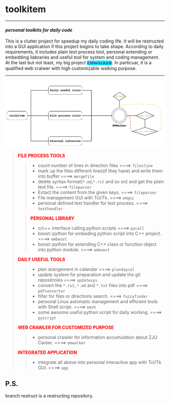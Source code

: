 # toolkitem
----
#### ***personal toolkits for daily code***
This is a clutter project for speedup my daily coding life. It will be restructed into a GUI application if this project begins to take shape.
According to daily requirements, it includes plain text process tool, personal extending or embedding liabraries and useful tool for system and coding management.
At the last but not least, my big project <font style="background-color:cyan;" face='Curier' size=2 color='purple'><strong>EMWALKER</strong></font>. In particuar, it is a qualified web cralwer with high customizable walking purpose.

----

![Structure Of The Project](./pro_structure.png)

> <font color='red'><strong>FILE PROCESS TOOLS</strong></font>
>> * count number of lines in direction files  ====>  `filesline`
>> * mark up the files different lines(if they have) and write them into buffer  ====>  `mergefile`
>> * delete syntax format(```*.md```,```*.rst``` and so on) and get the plain text file.   ====>  `fileparser`
>> * Extact the content from the given keys.  ====>  `fileparser`
>> * File management GUI with Tcl/Tk.  ====> `emgui`
>> * personal defined text handler for text process.  ====>  `texthandler`
>
>> <font color='red'><strong>PERSONAL LIBRARY</strong></font>
>> * c/c++ interface calling python scripts  ====>  `pycall`
>> * boost::python for embeding python script into C++ project.  ====>  `emboost`
>> * boost::python for extending C++ class or function object into python module.  ====>  `emboost`
>
> <font color='red'><strong>DAILY USEFUL TOOLS</strong></font>
>> * plan arangement in calendar  ====>  `plandaycal`
>> * update system for preparation and update the git repositroies  ====>  `updatesys`
>> * convert the ```*.rst```, ```*.md``` and ```*.txt``` files into pdf  ====>  `pdfconvertor`
>> * filter for files or directions search.  ====>  `fuzzyfinder`
>> * personal Linux automatic management and efficient tools with Shell script.  ====> `emsh`
>> * some awsome useful python script for daily working.  ====>  `pyscript`
>
> <font color='red'><strong>WEB CRAWLER FOR CUSTOMIZED PURPOSE</strong></font>
>> * personal crawler for information accumulation about ZJU Career.  ====>  `emwalker`
>
> <font color='red'><strong>INTEGRATED APPLICATION</strong></font>
>> * integrate all above into personal interactive app with Tcl/Tk GUI.  ====>  `app`



P.S.
------
branch restruct is a restructing repository.
